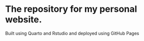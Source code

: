 # The repository for my personal website.

Built using Quarto and Rstudio and deployed using GitHub Pages